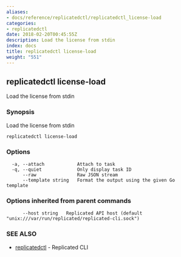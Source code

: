 ```yaml
---
aliases:
- docs/reference/replicatedctl/replicatedctl_license-load
categories:
- replicatedctl
date: 2018-02-20T00:45:55Z
description: Load the license from stdin
index: docs
title: replicatedctl license-load
weight: "551"
---
```


## replicatedctl license-load

Load the license from stdin

### Synopsis


Load the license from stdin

```
replicatedctl license-load
```

### Options

```
  -a, --attach            Attach to task
  -q, --quiet             Only display task ID
      --raw               Raw JSON stream
      --template string   Format the output using the given Go template
```

### Options inherited from parent commands

```
      --host string   Replicated API host (default "unix:///var/run/replicated/replicated-cli.sock")
```

### SEE ALSO
* [replicatedctl](/api/replicatedctl/)	 - Replicated CLI

